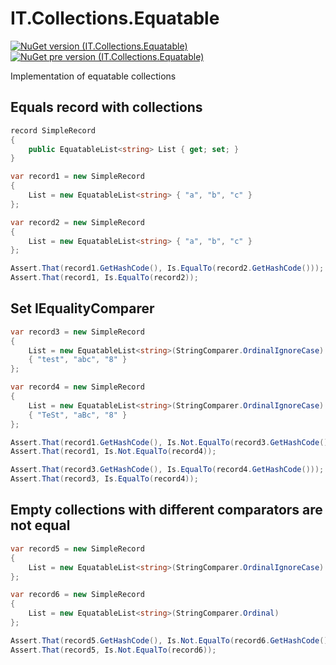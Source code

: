 # IT.Collections.Equatable
[![NuGet version (IT.Collections.Equatable)](https://img.shields.io/nuget/v/IT.Collections.Equatable.svg)](https://www.nuget.org/packages/IT.Collections.Equatable)
[![NuGet pre version (IT.Collections.Equatable)](https://img.shields.io/nuget/vpre/IT.Collections.Equatable.svg)](https://www.nuget.org/packages/IT.Collections.Equatable)

Implementation of equatable collections

## Equals record with collections

```csharp
record SimpleRecord
{
    public EquatableList<string> List { get; set; }
}

var record1 = new SimpleRecord
{
    List = new EquatableList<string> { "a", "b", "c" }
};

var record2 = new SimpleRecord
{
    List = new EquatableList<string> { "a", "b", "c" }
};

Assert.That(record1.GetHashCode(), Is.EqualTo(record2.GetHashCode()));
Assert.That(record1, Is.EqualTo(record2));
```

## Set IEqualityComparer

```csharp
var record3 = new SimpleRecord
{
    List = new EquatableList<string>(StringComparer.OrdinalIgnoreCase)
    { "test", "abc", "8" }
};

var record4 = new SimpleRecord
{
    List = new EquatableList<string>(StringComparer.OrdinalIgnoreCase)
    { "TeSt", "aBc", "8" }
};

Assert.That(record1.GetHashCode(), Is.Not.EqualTo(record3.GetHashCode()));
Assert.That(record1, Is.Not.EqualTo(record4));

Assert.That(record3.GetHashCode(), Is.EqualTo(record4.GetHashCode()));
Assert.That(record3, Is.EqualTo(record4));
```

## Empty collections with different comparators are not equal

```csharp
var record5 = new SimpleRecord
{
    List = new EquatableList<string>(StringComparer.OrdinalIgnoreCase)
};

var record6 = new SimpleRecord
{
    List = new EquatableList<string>(StringComparer.Ordinal)
};

Assert.That(record5.GetHashCode(), Is.Not.EqualTo(record6.GetHashCode()));
Assert.That(record5, Is.Not.EqualTo(record6));
```